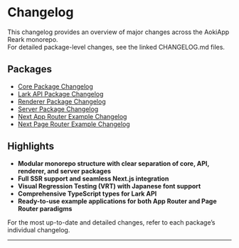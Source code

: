 # Changelog

This changelog provides an overview of major changes across the AokiApp Reark monorepo.  
For detailed package-level changes, see the linked CHANGELOG.md files.

## Packages

- [Core Package Changelog](../packages/core/CHANGELOG.md)
- [Lark API Package Changelog](../packages/lark-api/CHANGELOG.md)
- [Renderer Package Changelog](../packages/renderer/CHANGELOG.md)
- [Server Package Changelog](../packages/server/CHANGELOG.md)
- [Next App Router Example Changelog](../examples/next-app-router/CHANGELOG.md)
- [Next Page Router Example Changelog](../examples/next-page-router/CHANGELOG.md)

## Highlights

- **Modular monorepo structure with clear separation of core, API, renderer, and server packages**
- **Full SSR support and seamless Next.js integration**
- **Visual Regression Testing (VRT) with Japanese font support**
- **Comprehensive TypeScript types for Lark API**
- **Ready-to-use example applications for both App Router and Page Router paradigms**

For the most up-to-date and detailed changes, refer to each package’s individual changelog.

---

